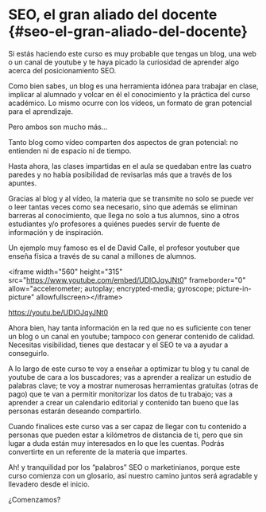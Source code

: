 # SEO, el gran aliado del docente {#seo-el-gran-aliado-del-docente}

Si estás haciendo este curso es muy probable que tengas un blog, una web o un canal de youtube y te haya picado la curiosidad de aprender algo acerca del posicionamiento SEO.

Como bien sabes, un blog es una herramienta idónea para trabajar en clase, implicar al alumnado y volcar en él el conocimiento y la práctica del curso académico. Lo mismo ocurre con los vídeos, un formato de gran potencial para el aprendizaje.

Pero ambos son mucho más...

Tanto blog como vídeo comparten dos aspectos de gran potencial: no entienden ni de espacio ni de tiempo.

Hasta ahora, las clases impartidas en el aula se quedaban entre las cuatro paredes y no había posibilidad de revisarlas más que a través de los apuntes.

Gracias al blog y al vídeo, la materia que se transmite no solo se puede ver o leer tantas veces como sea necesario, sino que además se eliminan barreras al conocimiento, que llega no solo a tus alumnos, sino a otros estudiantes y/o profesores a quiénes puedes servir de fuente de información y de inspiración.

Un ejemplo muy famoso es el de  David Calle, el profesor youtuber que enseña física a través de su canal a millones de alumnos.

&lt;iframe width=&quot;560&quot; height=&quot;315&quot; src=&quot;https://www.youtube.com/embed/UDlOJqyJNt0&quot; frameborder=&quot;0&quot; allow=&quot;accelerometer; autoplay; encrypted-media; gyroscope; picture-in-picture&quot; allowfullscreen&gt;&lt;/iframe&gt;

https://youtu.be/UDlOJqyJNt0

Ahora bien, hay tanta información en la red que no es suficiente con tener un blog o un canal en youtube; tampoco con generar contenido de calidad. Necesitas visibilidad, tienes que destacar  y el SEO te va a ayudar a conseguirlo.

A lo largo de este curso te voy a enseñar a optimizar tu blog y tu canal de youtube de cara a los buscadores; vas a aprender a realizar un estudio de palabras clave; te voy a mostrar numerosas herramientas gratuitas (otras de pago) que te van a permitir monitorizar los datos de tu trabajo;  vas a aprender a crear un calendario editorial y contenido tan bueno que las personas estarán deseando compartirlo.

Cuando finalices este curso vas a ser capaz de llegar con tu contenido a personas que pueden estar a kilómetros de distancia de ti, pero que sin lugar a duda están muy interesados en lo que les cuentas. Podrás convertirte en un referente de la materia que impartes.

Ah! y tranquilidad por los “palabros” SEO o marketinianos, porque este curso comienza con un glosario, así nuestro camino juntos será agradable y llevadero desde el inicio.

¿Comenzamos?